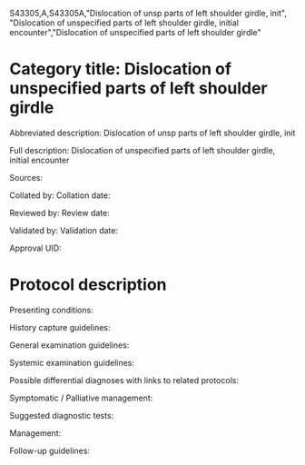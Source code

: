 S43305,A,S43305A,"Dislocation of unsp parts of left shoulder girdle, init", "Dislocation of unspecified parts of left shoulder girdle, initial encounter","Dislocation of unspecified parts of left shoulder girdle"
# Category title: Dislocation of unspecified parts of left shoulder girdle

Abbreviated description: Dislocation of unsp parts of left shoulder girdle, init

Full description: Dislocation of unspecified parts of left shoulder girdle, initial encounter

Sources:

Collated by:
Collation date:

Reviewed by:
Review date:

Validated by:
Validation date:

Approval UID:

# Protocol description

Presenting conditions:

History capture guidelines:

General examination guidelines:

Systemic examination guidelines:

Possible differential diagnoses with links to related protocols:

Symptomatic / Palliative management:

Suggested diagnostic tests:

Management:

Follow-up guidelines:
